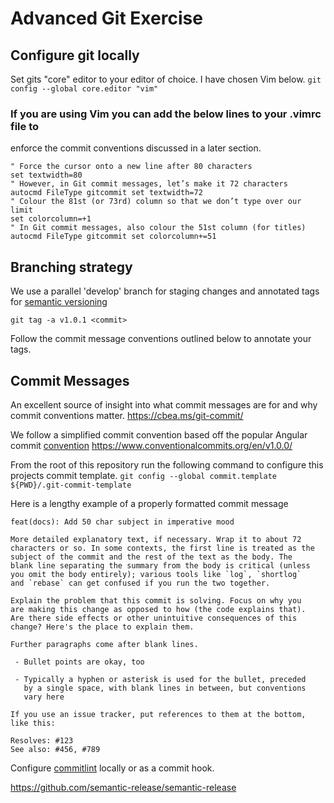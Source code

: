 # Advanced Git Exercise

## Configure git locally

Set gits "core" editor to your editor of choice. I have chosen Vim below.
`git config --global core.editor "vim"`

### If you are using Vim you can add the below lines to your .vimrc file to 
enforce the commit conventions discussed in a later section.
```
" Force the cursor onto a new line after 80 characters
set textwidth=80
" However, in Git commit messages, let’s make it 72 characters
autocmd FileType gitcommit set textwidth=72
" Colour the 81st (or 73rd) column so that we don’t type over our limit
set colorcolumn=+1
" In Git commit messages, also colour the 51st column (for titles)
autocmd FileType gitcommit set colorcolumn+=51
```

## Branching strategy

We use a parallel 'develop' branch for staging changes and annotated tags for 
[semantic versioning](https://semver.org/spec/v2.0.0.html)

`git tag -a v1.0.1 <commit>`

Follow the commit message conventions outlined below to annotate your tags.

## Commit Messages

An excellent source of insight into what commit messages are for and why commit
conventions matter. https://cbea.ms/git-commit/

We follow a simplified commit convention based off the popular Angular commit 
[convention](https://github.com/angular/angular/blob/main/CONTRIBUTING.md#commit)
https://www.conventionalcommits.org/en/v1.0.0/

From the root of this repository run the following command to configure this
projects commit template.
`git config --global commit.template ${PWD}/.git-commit-template`

Here is a lengthy example of a properly formatted commit message

```
feat(docs): Add 50 char subject in imperative mood

More detailed explanatory text, if necessary. Wrap it to about 72
characters or so. In some contexts, the first line is treated as the
subject of the commit and the rest of the text as the body. The
blank line separating the summary from the body is critical (unless
you omit the body entirely); various tools like `log`, `shortlog`
and `rebase` can get confused if you run the two together.

Explain the problem that this commit is solving. Focus on why you
are making this change as opposed to how (the code explains that).
Are there side effects or other unintuitive consequences of this
change? Here's the place to explain them.

Further paragraphs come after blank lines.

 - Bullet points are okay, too

 - Typically a hyphen or asterisk is used for the bullet, preceded
   by a single space, with blank lines in between, but conventions
   vary here

If you use an issue tracker, put references to them at the bottom,
like this:

Resolves: #123
See also: #456, #789
```

Configure [commitlint](https://commitlint.js.org/) locally or as a commit hook.

https://github.com/semantic-release/semantic-release

